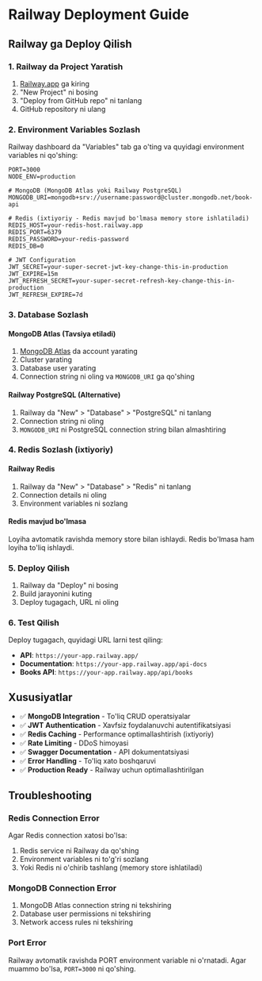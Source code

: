 <!-- @format -->

# Railway Deployment Guide

## Railway ga Deploy Qilish

### 1. Railway da Project Yaratish

1. [Railway.app](https://railway.app) ga kiring
2. "New Project" ni bosing
3. "Deploy from GitHub repo" ni tanlang
4. GitHub repository ni ulang

### 2. Environment Variables Sozlash

Railway dashboard da "Variables" tab ga o'ting va quyidagi environment variables ni qo'shing:

```env
PORT=3000
NODE_ENV=production

# MongoDB (MongoDB Atlas yoki Railway PostgreSQL)
MONGODB_URI=mongodb+srv://username:password@cluster.mongodb.net/book-api

# Redis (ixtiyoriy - Redis mavjud bo'lmasa memory store ishlatiladi)
REDIS_HOST=your-redis-host.railway.app
REDIS_PORT=6379
REDIS_PASSWORD=your-redis-password
REDIS_DB=0

# JWT Configuration
JWT_SECRET=your-super-secret-jwt-key-change-this-in-production
JWT_EXPIRE=15m
JWT_REFRESH_SECRET=your-super-secret-refresh-key-change-this-in-production
JWT_REFRESH_EXPIRE=7d
```

### 3. Database Sozlash

#### MongoDB Atlas (Tavsiya etiladi)

1. [MongoDB Atlas](https://cloud.mongodb.com) da account yarating
2. Cluster yarating
3. Database user yarating
4. Connection string ni oling va `MONGODB_URI` ga qo'shing

#### Railway PostgreSQL (Alternative)

1. Railway da "New" > "Database" > "PostgreSQL" ni tanlang
2. Connection string ni oling
3. `MONGODB_URI` ni PostgreSQL connection string bilan almashtiring

### 4. Redis Sozlash (ixtiyoriy)

#### Railway Redis

1. Railway da "New" > "Database" > "Redis" ni tanlang
2. Connection details ni oling
3. Environment variables ni sozlang

#### Redis mavjud bo'lmasa

Loyiha avtomatik ravishda memory store bilan ishlaydi. Redis bo'lmasa ham loyiha to'liq ishlaydi.

### 5. Deploy Qilish

1. Railway da "Deploy" ni bosing
2. Build jarayonini kuting
3. Deploy tugagach, URL ni oling

### 6. Test Qilish

Deploy tugagach, quyidagi URL larni test qiling:

- **API**: `https://your-app.railway.app/`
- **Documentation**: `https://your-app.railway.app/api-docs`
- **Books API**: `https://your-app.railway.app/api/books`

## Xususiyatlar

- ✅ **MongoDB Integration** - To'liq CRUD operatsiyalar
- ✅ **JWT Authentication** - Xavfsiz foydalanuvchi autentifikatsiyasi
- ✅ **Redis Caching** - Performance optimallashtirish (ixtiyoriy)
- ✅ **Rate Limiting** - DDoS himoyasi
- ✅ **Swagger Documentation** - API dokumentatsiyasi
- ✅ **Error Handling** - To'liq xato boshqaruvi
- ✅ **Production Ready** - Railway uchun optimallashtirilgan

## Troubleshooting

### Redis Connection Error

Agar Redis connection xatosi bo'lsa:

1. Redis service ni Railway da qo'shing
2. Environment variables ni to'g'ri sozlang
3. Yoki Redis ni o'chirib tashlang (memory store ishlatiladi)

### MongoDB Connection Error

1. MongoDB Atlas connection string ni tekshiring
2. Database user permissions ni tekshiring
3. Network access rules ni tekshiring

### Port Error

Railway avtomatik ravishda PORT environment variable ni o'rnatadi. Agar muammo bo'lsa, `PORT=3000` ni qo'shing.
